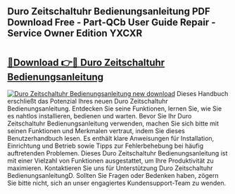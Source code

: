 ## Duro Zeitschaltuhr Bedienungsanleitung PDF Download Free - Part-QCb User Guide Repair - Service Owner Edition YXCXR

# <h2><a href="http://df647m.blite.top/?on=Duro+Zeitschaltuhr+Bedienungsanleitung">🔗Download 👉🔴 Duro Zeitschaltuhr Bedienungsanleitung</a></h2>

[![Duro Zeitschaltuhr Bedienungsanleitung new download](https://i.imgur.com/lujVjoI.png)](http://df647m.blite.top/?on=Duro+Zeitschaltuhr+Bedienungsanleitung)
Dieses Handbuch erschließt das Potenzial Ihres neuen Duro Zeitschaltuhr Bedienungsanleitung. Entdecken Sie seine Funktionen, lernen Sie, wie Sie es nahtlos installieren, bedienen und warten. Bevor Sie Ihr Duro Zeitschaltuhr Bedienungsanleitung verwenden, machen Sie sich bitte mit seinen Funktionen und Merkmalen vertraut, indem Sie dieses Benutzerhandbuch lesen. Es enthält klare Anweisungen für Installation, Einrichtung und Betrieb sowie Tipps zur Fehlerbehebung bei häufig auftretenden Problemen. Dieses Duro Zeitschaltuhr Bedienungsanleitung ist mit einer Vielzahl von Funktionen ausgestattet, um Ihre Produktivität zu maximieren. Kontaktieren Sie uns für Unterstützung Duro Zeitschaltuhr BedienungsanleitungD. Sollten Sie Fragen oder Bedenken haben, zögern Sie bitte nicht, sich an unser engagiertes Kundensupport-Team zu wenden.
